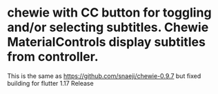 # chewie with CC button for toggling and/or selecting subtitles. Chewie MaterialControls display subtitles from controller.


This is the same as https://github.com/snaeji/chewie-0.9.7 but fixed building for flutter 1.17 Release
